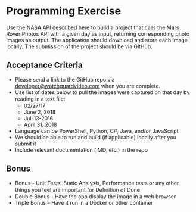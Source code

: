 # Programming Exercise

Use the NASA API described [here](https://api.nasa.gov) to build a project that calls the Mars Rover Photos API with a given day as input, returning corresponding photo images as output. The application should download and store each image locally. The submission of the project should be via GitHub.

## Acceptance Criteria

- Please send a link to the GitHub repo via <developer@watchguardvideo.com> when you are complete.
- Use list of dates below to pull the images were captured on that day by reading in a text ﬁle:
  - 02/27/17
  - June 2, 2018
  - Jul-13-2016
  - April 31, 2018
- Language can be PowerShell, Python, C#, Java, and/or JavaScript
- We should be able to run and build (if applicable) locally after you submit it
- Include relevant documentation (.MD, etc.) in the repo

## Bonus

- Bonus - Unit Tests, Static Analysis, Performance tests or any other things you feel are important for Deﬁnition of Done
- Double Bonus - Have the app display the image in a web browser
- Triple Bonus – Have it run in a Docker or other container

